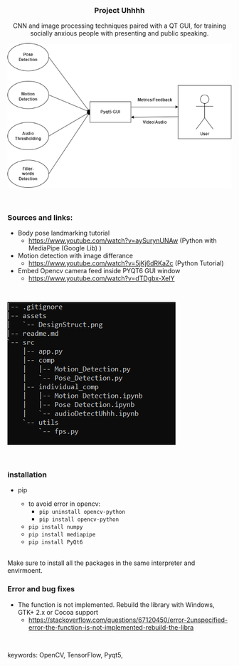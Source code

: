 <br />
<h3 align="center">Project Uhhhh</h3>
  <p align="center">
CNN and image processing techniques paired with a QT GUI, for training socially anxious people with presenting and public speaking.
<br>

![Design](assets/DesignStruct.png?raw=true)

<br>


### Sources and links:

- Body pose landmarking tutorial
    - https://www.youtube.com/watch?v=aySurynUNAw (Python with MediaPipe (Google Lib) )
- Motion detection with image differance
    - https://www.youtube.com/watch?v=5jKj6dRKaZc (Python Tutorial)
- Embed Opencv camera feed inside PYQT6 GUI window
    - https://www.youtube.com/watch?v=dTDgbx-XelY 

<br>

![file](assets/file_struct.PNG?raw=true)

<br>

### installation

- pip

    - to avoid error in opencv:
        - ```pip uninstall opencv-python```
        - ```pip install opencv-python```
    - ```pip install numpy```
    - ```pip install mediapipe```
    - ```pip install PyQt6```

<br>
Make sure to install all the packages in the same interpreter and envirmoent.
<br>

###  Error and bug fixes

- The function is not implemented. Rebuild the library with Windows, GTK+ 2.x or Cocoa support
    - https://stackoverflow.com/questions/67120450/error-2unspecified-error-the-function-is-not-implemented-rebuild-the-libra
    
<br>



keywords: OpenCV, TensorFlow, Pyqt5, 
